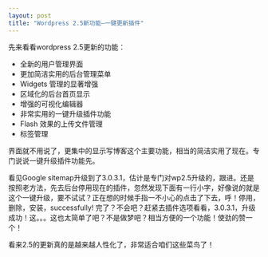 ```yaml
---
layout: post
title: "Wordpress 2.5新功能—一键更新插件"
---
```


先来看看wordpress 2.5更新的功能：

* 全新的用户管理界面
* 更加简洁实用的后台管理菜单
* Widgets 管理的显著增强
* 区域化的后台首页显示
* 增强的可视化编辑器
* 非常实用的一键升级插件功能
* Flash 效果的上传文件管理
* 标签管理

界面就不用说了，更集中的显示写博客这个主要功能，相当的简洁实用了现在。专门说说一键升级插件功能先。

看见Google sitemap升级到了3.0.3.1，估计是专门对wp2.5升级的，跟进。还是按照老方法，先去后台停用现在的插件，忽然发现下面有一行小字，好像说的就是这个一键升级，要不试试？正在想的时候手指一不小心的点击了下去，呼！停用，删除，安装，successfully! 完了？不会吧？赶紧去插件选项看看，3.0.3.1，升级成功！这。。。这也太简单了吧？不是做梦吧？相当方便的一个功能！使劲的赞一个！

看来2.5的更新真的是越来越人性化了，非常适合咱们这些菜鸟了！

